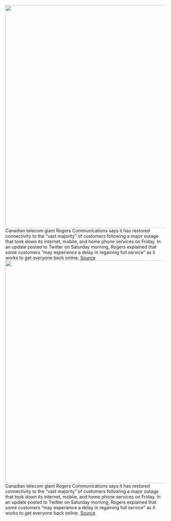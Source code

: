 <img src='https://cdn.vox-cdn.com/thumbor/emQmsBdWviKQCTa7g6BakkIhFZE=/0x0:1854x1236/1200x800/filters:focal(1359x117:1655x413)/cdn.vox-cdn.com/uploads/chorus_image/image/71085507/106101403.0.jpg' width='700px' /><br/>
Canadian telecom giant Rogers Communications says it has restored connectivity to the “vast majority” of customers following a major outage that took down its internet, mobile, and home phone services on Friday. In an update posted to Twitter on Saturday morning, Rogers explained that some customers “may experience a delay in regaining full service” as it works to get everyone back online.
<a href='https://www.theverge.com/2022/7/9/23201678/rogers-communications-restores-service-vast-majority-customers-widespread-outage'> Source <a/><img src='https://cdn.vox-cdn.com/thumbor/emQmsBdWviKQCTa7g6BakkIhFZE=/0x0:1854x1236/1200x800/filters:focal(1359x117:1655x413)/cdn.vox-cdn.com/uploads/chorus_image/image/71085507/106101403.0.jpg' width='700px' /><br/>
Canadian telecom giant Rogers Communications says it has restored connectivity to the “vast majority” of customers following a major outage that took down its internet, mobile, and home phone services on Friday. In an update posted to Twitter on Saturday morning, Rogers explained that some customers “may experience a delay in regaining full service” as it works to get everyone back online.
<a href='https://www.theverge.com/2022/7/9/23201678/rogers-communications-restores-service-vast-majority-customers-widespread-outage'> Source <a/>